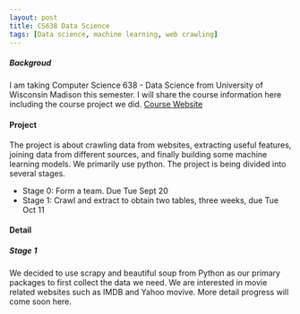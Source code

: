 ```yaml
---
layout: post
title: CS638 Data Science
tags: [Data science, machine learning, web crawling]
---
```


##### Backgroud
I am taking Computer Science 638 - Data Science from University of Wisconsin Madison this semester. I will share the course information here including the course project we did. [Course Website](https://sites.google.com/site/anhaidgroup/courses/cs-638-fall-2016)

#### Project
The project is about crawling data from websites, extracting useful features, joining data from different sources, and finally building some machine learning models. We primarily use python. The project is being divided into several stages.

* Stage 0: Form a team. Due Tue Sept 20
* Stage 1: Crawl and extract to obtain two tables, three weeks, due Tue Oct 11



#### Detail
##### Stage 1
We decided to use scrapy and beautiful soup from Python as our primary packages to first collect the data we need. We are interested in movie related websites such as IMDB and Yahoo movive. More detail progress will come soon here. 
